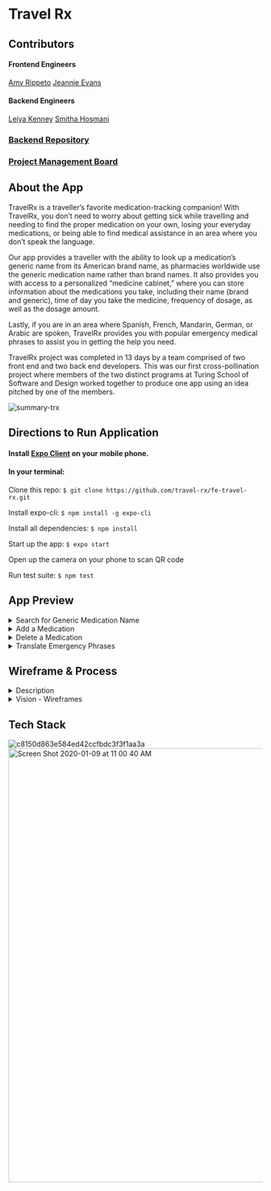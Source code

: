 # Travel Rx

## Contributors
#### Frontend Engineers
[Amy Rippeto](https://github.com/aripp2)
[Jeannie Evans](https://github.com/jmevans0211)

#### Backend Engineers
[Leiya Kenney](https://github.com/leiyakenney)
[Smitha Hosmani](https://github.com/hsmitha26)

### [Backend Repository](https://github.com/travel-rx/flask-travel-rx)

### [Project Management Board](https://github.com/orgs/travel-rx/projects/1)

## About the App
TravelRx is a traveller’s favorite medication-tracking companion! With TravelRx, you don’t need to worry about getting sick while travelling and needing to find the proper medication on your own, losing your everyday medications, or being able to find medical assistance in an area where you don’t speak the language.

Our app provides a traveller with the ability to look up a medication’s generic name from its American brand name, as pharmacies worldwide use the generic medication name rather than brand names. It also provides you with access to a personalized “medicine cabinet,” where you can store information about the medications you take, including their name (brand and generic), time of day you take the medicine, frequency of dosage, as well as the dosage amount.

Lastly, if you are in an area where Spanish, French, Mandarin, German, or Arabic are spoken, TravelRx provides you with popular emergency medical phrases to assist you in getting the help you need.

TravelRx project was completed in 13 days by a team comprised of two front end and two back end developers. This was our first cross-pollination project where members of the two distinct programs at Turing School of Software and Design worked together to produce one app using an idea pitched by one of the members.

![summary-trx](https://user-images.githubusercontent.com/48900496/72025392-3b6ee400-3235-11ea-917f-8a80c1f51175.gif)

## Directions to Run Application

#### Install [Expo Client](https://expo.io/dashboard/jeannieevans) on your mobile phone.

#### In your terminal: 

Clone this repo: `$ git clone https://github.com/travel-rx/fe-travel-rx.git`

Install expo-cli: `$ npm install -g expo-cli`

Install all dependencies: `$ npm install`

Start up the app: `$ expo start`

Open up the camera on your phone to scan QR code

Run test suite: `$ npm test`


## App Preview
<details>
<summary>Search for Generic Medication Name</summary>
  <img src = "https://user-images.githubusercontent.com/48900496/72026035-5b9fa280-3237-11ea-88e6-0bd18a376d34.gif" />

</details>

<details>
<summary>Add a Medication</summary>
<img src="https://user-images.githubusercontent.com/48900496/72026501-e208b400-3238-11ea-954f-cd89a7f13ae4.gif" />
</details>

<details>
<summary>Delete a Medication</summary>
  <img src="https://user-images.githubusercontent.com/48900496/72025983-2e52f480-3237-11ea-97a1-e0a3fc46e2e6.gif" />
</details>

<details>
<summary>Translate Emergency Phrases</summary>
<img src="https://user-images.githubusercontent.com/48900496/72026251-17f96880-3238-11ea-84cc-ad8c91a4df98.gif" />
</details>



## Wireframe & Process

<details>
  <summary>Description</summary>
  Throughout the course of this project we took a very collaborative approach. We frequently met, starting with standups, and paired to not only have another set of eyes on the code, but to support each other in our individual learning goals. Initially, we began with wireframing and the vision. With our vision and basic wireframes in mind, we began learning React Native and creating more complex wireframes with the program, inVision Studio. With more knowledge of React Native we began coding and remained flexible with the features present on the application. In the end we were able to sucessfully implement the endpoints created by our backend team as well as create the Emergency Translations feature independently. inVision - Wireframes below for visuals.
</details>

<details>
  <summary>Vision - Wireframes</summary>
  
  ![IMG_2702](https://user-images.githubusercontent.com/48900496/72034912-9d3e4680-3253-11ea-9f59-7d0ad75dc18f.PNG)
  
  ![IMG_2701](https://user-images.githubusercontent.com/48900496/72034910-9ca5b000-3253-11ea-830b-4fee80c9d5c4.PNG)
  
  <img width="874" alt="Screen Shot 2020-01-08 at 12 09 53 AM" src="https://user-images.githubusercontent.com/44537724/72040643-6d4c6e80-3266-11ea-9dc2-e1587aae9fbe.png">
  
</details>

## Tech Stack

![c8150d863e584ed42ccfbdc3f3f1aa3a](https://user-images.githubusercontent.com/48900496/72027736-59d8dd80-323d-11ea-8a96-3887ea5750b1.jpg)
<img width="859" alt="Screen Shot 2020-01-09 at 11 00 40 AM" src="https://user-images.githubusercontent.com/44537724/72092336-57bf5f00-32cf-11ea-81c2-5debeac5da13.png">
